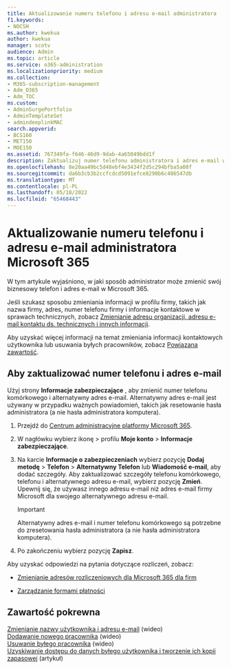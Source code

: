 ```yaml
---
title: Aktualizowanie numeru telefonu i adresu e-mail administratora
f1.keywords:
- NOCSH
ms.author: kwekua
author: kwekua
manager: scotv
audience: Admin
ms.topic: article
ms.service: o365-administration
ms.localizationpriority: medium
ms.collection:
- M365-subscription-management
- Adm_O365
- Adm_TOC
ms.custom:
- AdminSurgePortfolio
- AdminTemplateSet
- admindeeplinkMAC
search.appverid:
- BCS160
- MET150
- MOE150
ms.assetid: 767349fa-f646-46d9-9dab-4a65049bdd1f
description: Zaktualizuj numer telefonu administratora i adres e-mail w centrum administracyjnym, jeśli chcesz zresetować własne hasło administratora.
ms.openlocfilehash: 8e20aa49bc5d48ebf4e3434f2d5c294bfba5a08f
ms.sourcegitcommit: da6b3cb3b2ccfcdcd5091efce8290b6c486547db
ms.translationtype: MT
ms.contentlocale: pl-PL
ms.lasthandoff: 05/18/2022
ms.locfileid: "65468443"
---
```

# <a name="update-your-microsoft-365-admin-phone-number-and-email-address"></a>Aktualizowanie numeru telefonu i adresu e-mail administratora Microsoft 365

W tym artykule wyjaśniono, w jaki sposób administrator może zmienić swój biznesowy telefon i adres e-mail w Microsoft 365.
  
Jeśli szukasz sposobu zmieniania informacji w profilu firmy, takich jak nazwa firmy, adres, numer telefonu firmy i informacje kontaktowe w sprawach technicznych, zobacz [Zmienianie adresu organizacji, adresu e-mail kontaktu ds. technicznych i innych informacji](change-address-contact-and-more.md).

Aby uzyskać więcej informacji na temat zmieniania informacji kontaktowych użytkownika lub usuwania byłych pracowników, zobacz [Powiązana zawartość](#related-content).
  
## <a name="to-update-your-phone-number-and-email-address"></a>Aby zaktualizować numer telefonu i adres e-mail

Użyj strony **Informacje zabezpieczające** , aby zmienić numer telefonu komórkowego i alternatywny adres e-mail. Alternatywny adres e-mail jest używany w przypadku ważnych powiadomień, takich jak resetowanie hasła administratora (a nie hasła administratora komputera). 
  
1. Przejdź do <a href="https://go.microsoft.com/fwlink/p/?linkid=2024339" target="_blank">Centrum administracyjne platformy Microsoft 365</a>.

2. W nagłówku wybierz ikonę \> profilu **Moje konto** \> **Informacje zabezpieczające**.

3. Na karcie **Informacje o zabezpieczeniach** wybierz pozycję **Dodaj metodę** \> **Telefon** \> **Alternatywny Telefon** lub **Wiadomość e-mail**, aby dodać szczegóły. Aby zaktualizować szczegóły telefonu komórkowego, telefonu i alternatywnego adresu e-mail, wybierz pozycję **Zmień**. Upewnij się, że używasz innego adresu e-mail niż adres e-mail firmy Microsoft dla swojego alternatywnego adresu e-mail.

    > [!IMPORTANT]
    > Alternatywny adres e-mail i numer telefonu komórkowego są potrzebne do zresetowania hasła administratora (a nie hasła administratora komputera).

4. Po zakończeniu wybierz pozycję **Zapisz**.
  
Aby uzyskać odpowiedzi na pytania dotyczące rozliczeń, zobacz:
  
- [Zmienianie adresów rozliczeniowych dla Microsoft 365 dla firm](../../commerce/billing-and-payments/change-your-billing-addresses.md)

- [Zarządzanie formami płatności](../../commerce/billing-and-payments/manage-payment-methods.md)

## <a name="related-content"></a>Zawartość pokrewna

[Zmienianie nazwy użytkownika i adresu e-mail](../add-users/change-a-user-name-and-email-address.md) (wideo)\
[Dodawanie nowego pracownika](../add-users/add-new-employee.md) (wideo)\
[Usuwanie byłego pracownika](../add-users/remove-former-employee.md) (wideo)\
[Uzyskiwanie dostępu do danych byłego użytkownika i tworzenie ich kopii zapasowej](../add-users/get-access-to-and-back-up-a-former-user-s-data.md) (artykuł)